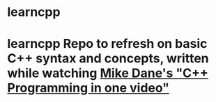 # learncpp
# learncpp Repo to refresh on basic C++ syntax and concepts, written while watching [Mike Dane's "C++ Programming in one video"](https://www.youtube.com/watch?v=raZSmcariyU)
